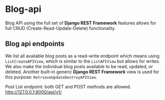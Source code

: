 # Blog-api
Blog API using the full set of **Django REST Framework** features allows for full CRUD (Create-Read-Update-Delete) functionality. 

## Blog api endpoints 
We list all available blog posts as a read-write endpoint which means using `ListCreateAPIView`, which is similar to the `ListAPIView` but allows for writes. We also make the individual blog posts available to be read, updated, or deleted. Another built-in generic **Django REST Framework** view is used for this purpose: `RetrieveUpdateDestroyAPIView`.

Post List endpoint: both GET and POST methods are allowed.  
http://127.0.0.1:8000/api/v1/ 

